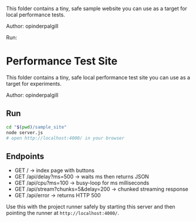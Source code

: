 
This folder contains a tiny, safe sample website you can use as a target for local performance tests.
 
Author: opinderpalgill

Run:

# Performance Test Site

This folder contains a tiny, safe local performance test site you can use as a target for experiments.

Author: opinderpalgill

## Run

```bash
cd "$(pwd)/sample_site"
node server.js
# open http://localhost:4000/ in your browser
```

## Endpoints

- GET / -> index page with buttons
- GET /api/delay?ms=500 -> waits ms then returns JSON
- GET /api/cpu?ms=100 -> busy-loop for ms milliseconds
- GET /api/stream?chunks=5&delay=200 -> chunked streaming response
- GET /api/error -> returns HTTP 500

Use this with the project runner safely by starting this server and then pointing the runner at `http://localhost:4000/`.
